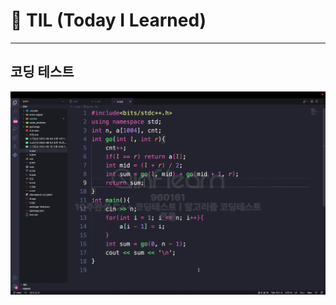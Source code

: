 # 📝 TIL (Today I Learned)

---

## 코딩 테스트

![img.png](../../img/39D28ED8-51D2-483D-A814-704818A4CCD1.png)


